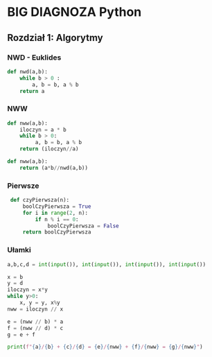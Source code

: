 # BIG DIAGNOZA Python
## Rozdział 1: Algorytmy

### NWD - Euklides
```python
def nwd(a,b):
    while b > 0 :
        a, b = b, a % b
    return a
```
### NWW
```python
def nww(a,b):    
    iloczyn = a * b
    while b > 0:
         a, b = b, a % b
    return (iloczyn//a)
```
```python
def nww(a,b):    
    return (a*b//nwd(a,b))
```
### Pierwsze
```python
 def czyPierwsza(n):
     boolCzyPierwsza = True
     for i in range(2, n):
         if n % i == 0:
             boolCzyPierwsza = False
     return boolCzyPierwsza
```
### Ułamki
```python
a,b,c,d = int(input()), int(input()), int(input()), int(input())

x = b
y = d
iloczyn = x*y
while y>0:
    x, y = y, x%y
nww = iloczyn // x

e = (nww // b) * a
f = (nww // d) * c
g = e + f

print(f"{a}/{b} + {c}/{d} = {e}/{nww} + {f}/{nww} = {g}/{nww}")
```
